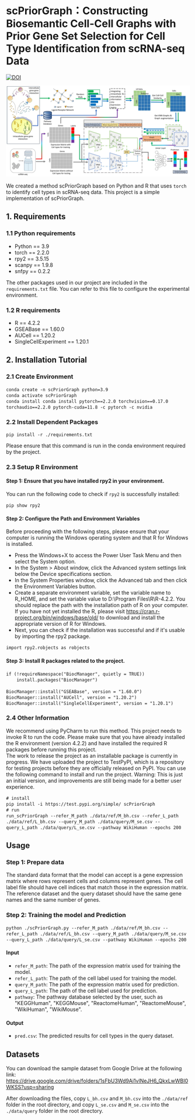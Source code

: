 # scPriorGraph：Constructing Biosemantic Cell-Cell Graphs with Prior Gene Set Selection for Cell Type Identification from scRNA-seq Data
[![DOI](https://zenodo.org/badge/727700298.svg)](https://zenodo.org/doi/10.5281/zenodo.10981088)

<img src="./figure.jpg" width="900">

We created a method scPriorGraph based on Python and R that uses `torch` to identify cell types in scRNA-seq data. This project is a simple implementation of scPriorGraph.

## 1. Requirements
### 1.1 Python requirements
+ Python == 3.9
+ torch == 2.2.0
+ rpy2 == 3.5.15
+ scanpy == 1.9.8
+ snfpy == 0.2.2

The other packages used in our project are included in the `requirements.txt` file. You can refer to this file to configure the experimental environment.
### 1.2 R requirements
+ R == 4.2.2
+ GSEABase == 1.60.0
+ AUCell == 1.20.2
+ SingleCellExperiment == 1.20.1

## 2. Installation Tutorial

### 2.1 Create Environment

```
conda create -n scPriorGraph python=3.9
conda activate scPriorGraph
conda install conda install pytorch==2.2.0 torchvision==0.17.0 torchaudio==2.2.0 pytorch-cuda=11.8 -c pytorch -c nvidia
```

### 2.2 Install Dependent Packages
```
pip install -r ./requirements.txt
```
Please ensure that this command is run in the conda environment required by the project.

### 2.3 Setup R Environment
#### Step 1: Ensure that you have installed rpy2 in your environment.
You can run the following code to check if `rpy2` is successfully installed:
```
pip show rpy2
```
#### Step 2: Configure the Path and Environment Variables

Before proceeding with the following steps, please ensure that your computer is running the Windows operating system and that R for Windows is installed.

+ Press the Windows+X to access the Power User Task Menu and then select the System option.
+ In the System > About window, click the Advanced system settings link below the Device specifications section.
+ In the System Properties window, click the Advanced tab and then click the Environment Variables button.
+ Create a separate environment variable, set the variable name to R_HOME, and set the variable value to D:\Program Files\R\R-4.2.2. You should replace the path with the installation path of R on your computer. If you have not yet installed the R, please visit https://cran.r-project.org/bin/windows/base/old/ to download and install the appropriate version of R for Windows.
+ Next, you can check if the installation was successful and if it's usable by importing the rpy2 package.
```
import rpy2.robjects as robjects
```
#### Step 3: Install R packages related to the project.

```
if (!requireNamespace("BiocManager", quietly = TRUE))
    install.packages("BiocManager")

BiocManager::install("GSEABase", version = "1.60.0")
BiocManager::install("AUCell", version = "1.20.2")
BiocManager::install("SingleCellExperiment", version = "1.20.1")
```


### 2.4 Other Information
We recommend using PyCharm to run this method. 
This project needs to invoke R to run the code. 
Please make sure that you have already installed the R environment (version 4.2.2) and have installed the required R packages before running this project.   
The work to release the project as an installable package is currently in progress. 
We have uploaded the project to TestPyPI, which is a repository for testing projects before they are officially released on PyPI. 
You can use the following command to install and run the project. 
Warning: This is just an initial version, and improvements are still being made for a better user experience.
```
# install
pip install -i https://test.pypi.org/simple/ scPriorGraph
# run
run_scPriorGraph --refer_M_path ./data/ref/M_bh.csv --refer_L_path ./data/ref/L_bh.csv --query_M_path ./data/query/M_se.csv --query_L_path ./data/query/L_se.csv --pathway WikiHuman --epochs 200
```

## Usage
### Step 1: Prepare data
The standard data format that the model can accept is a gene expression matrix where rows represent cells and columns represent genes. The cell label file should have cell indices that match those in the expression matrix. The reference dataset and the query dataset should have the same gene names and the same number of genes.

### Step 2: Training the model and Prediction

```
python ./scPriorGraph.py --refer_M_path ./data/ref/M_bh.csv --refer_L_path ./data/ref/L_bh.csv --query_M_path ./data/query/M_se.csv --query_L_path ./data/query/L_se.csv --pathway WikiHuman --epochs 200
```

#### Input
+ `refer_M_path`: The path of the expression matrix used for training the model.
+ `refer_L_path`: The path of the cell label used for training the model.
+ `query_M_path`: The path of the expression matrix used for prediction.
+ `query_L_path`: The path of the cell label used for prediction.
+ `pathway`: The pathway database selected by the user, such as "KEGGHuman", "KEGGMouse", "ReactomeHuman", "ReactomeMouse", "WikiHuman", "WikiMouse".

#### Output
+ `pred.csv`: The predicted results for cell types in the query dataset.

## Datasets
You can download the sample dataset from Google Drive at the following link: https://drive.google.com/drive/folders/1sFbU3Wd9Ai1vlNeJH6_QkxLwWBI0WKSS?usp=sharing

After downloading the files, copy `L_bh.csv` and `M_bh.csv` into the `./data/ref` folder in the root directory, and copy `L_se.csv` and `M_se.csv` into the `./data/query` folder in the root directory.